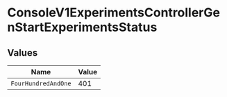 # ConsoleV1ExperimentsControllerGenStartExperimentsStatus


## Values

| Name                | Value               |
| ------------------- | ------------------- |
| `FourHundredAndOne` | 401                 |